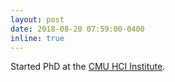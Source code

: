 ```yaml
---
layout: post
date: 2018-08-20 07:59:00-0400
inline: true
---
```


Started PhD at the [CMU HCI Institute](https://hcii.cmu.edu/).
